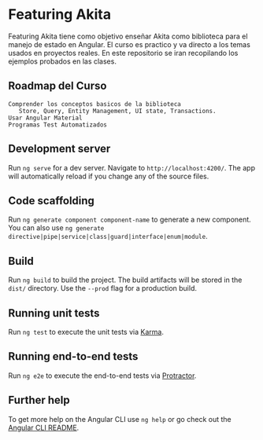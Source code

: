 # Featuring Akita

Featuring Akita tiene como objetivo enseñar Akita como biblioteca para el manejo de estado en Angular.
El curso es practico y va directo a los temas usados en proyectos reales.
En este repositorio se iran recopilando los ejemplos probados en las clases.

## Roadmap del Curso
    Comprender los conceptos basicos de la biblioteca
       Store, Query, Entity Management, UI state, Transactions.
    Usar Angular Material
    Programas Test Automatizados

## Development server

Run `ng serve` for a dev server. Navigate to `http://localhost:4200/`. The app will automatically reload if you change any of the source files.

## Code scaffolding

Run `ng generate component component-name` to generate a new component. You can also use `ng generate directive|pipe|service|class|guard|interface|enum|module`.

## Build

Run `ng build` to build the project. The build artifacts will be stored in the `dist/` directory. Use the `--prod` flag for a production build.

## Running unit tests

Run `ng test` to execute the unit tests via [Karma](https://karma-runner.github.io).

## Running end-to-end tests

Run `ng e2e` to execute the end-to-end tests via [Protractor](http://www.protractortest.org/).

## Further help

To get more help on the Angular CLI use `ng help` or go check out the [Angular CLI README](https://github.com/angular/angular-cli/blob/master/README.md).
